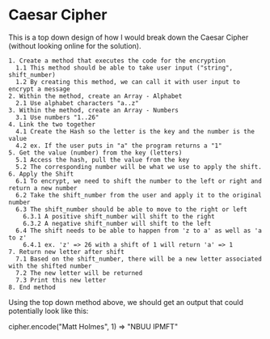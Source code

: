 # Caesar Cipher

This is a top down design of how I would break down the Caesar Cipher (without looking online for the solution).

```
1. Create a method that executes the code for the encryption
  1.1 This method should be able to take user input ("string", shift_number)
  1.2 By creating this method, we can call it with user input to encrypt a message
2. Within the method, create an Array - Alphabet
  2.1 Use alphabet characters "a..z"
3. Within the method, create an Array - Numbers
  3.1 Use numbers "1..26"
4. Link the two together
  4.1 Create the Hash so the letter is the key and the number is the value
  4.2 ex. If the user puts in "a" the program returns a "1"
5. Get the value (number) from the key (letters)
  5.1 Access the hash, pull the value from the key
  5.2 The corresponding number will be what we use to apply the shift.
6. Apply the Shift
  6.1 To encrypt, we need to shift the number to the left or right and return a new number
  6.2 Take the shift_number from the user and apply it to the original number
  6.3 The shift_number should be able to move to the right or left
    6.3.1 A positive shift_number will shift to the right
    6.3.2 A negative shift_number will shift to the left
  6.4 The shift needs to be able to happen from 'z to a' as well as 'a to z'
    6.4.1 ex. 'z' => 26 with a shift of 1 will return 'a' => 1
7. Return new letter after shift
  7.1 Based on the shift_number, there will be a new letter associated with the shifted number
  7.2 The new letter will be returned
  7.3 Print this new letter
8. End method

```
Using the top down method above, we should get an output that could potentially look like this:

cipher.encode("Matt Holmes", 1)
=> "NBUU IPMFT"

